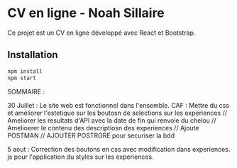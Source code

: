 # CV en ligne - Noah Sillaire

Ce projet est un CV en ligne développé avec React et Bootstrap.

## Installation

```bash
npm install
npm start
```



SOMMAIRE : 

30 Juillet : Le site web est fonctionnel dans l'ensemble. 
CAF : Mettre du css et améliorer l'estetique sur les boutosn de selections sur les experiences // Ameliorer les resultats d'API avec la date de fin qui renvoie du chelou // Amelioerer le contenu des descriptiosn des experiences // Ajoute POSTMAN // AJOUTER POSTRGRE pour securiser la bdd 

5 aout : Correction des boutons en css avec modification dans experiences. js pour l'application du styles sur les experiences.